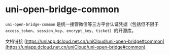 # uni-open-bridge-common

`uni-open-bridge-common` 是统一接管微信等三方平台认证凭据（包括但不限于`access_token`、`session_key`、`encrypt_key`、`ticket`）的开源库。

文档链接 [https://uniapp.dcloud.net.cn/uniCloud/uni-open-bridge#common](https://uniapp.dcloud.net.cn/uniCloud/uni-open-bridge#common)
